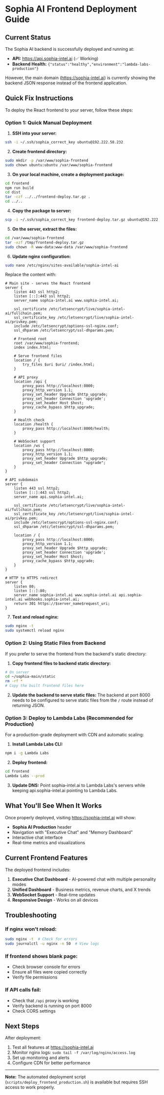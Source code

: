 # Sophia AI Frontend Deployment Guide

## Current Status

The Sophia AI backend is successfully deployed and running at:
- **API:** https://api.sophia-intel.ai (✅ Working)
- **Backend Health:** `{"status":"healthy","environment":"lambda-labs-production"}`

However, the main domain (https://sophia-intel.ai) is currently showing the backend JSON response instead of the frontend application.

## Quick Fix Instructions

To deploy the React frontend to your server, follow these steps:

### Option 1: Quick Manual Deployment

1. **SSH into your server:**
```bash
ssh -i ~/.ssh/sophia_correct_key ubuntu@192.222.58.232
```

2. **Create frontend directory:**
```bash
sudo mkdir -p /var/www/sophia-frontend
sudo chown ubuntu:ubuntu /var/www/sophia-frontend
```

3. **On your local machine, create a deployment package:**
```bash
cd frontend
npm run build
cd dist
tar -czf ../../frontend-deploy.tar.gz .
cd ../..
```

4. **Copy the package to server:**
```bash
scp -i ~/.ssh/sophia_correct_key frontend-deploy.tar.gz ubuntu@192.222.58.232:/tmp/
```

5. **On the server, extract the files:**
```bash
cd /var/www/sophia-frontend
tar -xzf /tmp/frontend-deploy.tar.gz
sudo chown -R www-data:www-data /var/www/sophia-frontend
```

6. **Update nginx configuration:**
```bash
sudo nano /etc/nginx/sites-available/sophia-intel-ai
```

Replace the content with:
```nginx
# Main site - serves the React frontend
server {
    listen 443 ssl http2;
    listen [::]:443 ssl http2;
    server_name sophia-intel.ai www.sophia-intel.ai;

    ssl_certificate /etc/letsencrypt/live/sophia-intel-ai/fullchain.pem;
    ssl_certificate_key /etc/letsencrypt/live/sophia-intel-ai/privkey.pem;
    include /etc/letsencrypt/options-ssl-nginx.conf;
    ssl_dhparam /etc/letsencrypt/ssl-dhparams.pem;

    # Frontend root
    root /var/www/sophia-frontend;
    index index.html;

    # Serve frontend files
    location / {
        try_files $uri $uri/ /index.html;
    }

    # API proxy
    location /api {
        proxy_pass http://localhost:8000;
        proxy_http_version 1.1;
        proxy_set_header Upgrade $http_upgrade;
        proxy_set_header Connection 'upgrade';
        proxy_set_header Host $host;
        proxy_cache_bypass $http_upgrade;
    }

    # Health check
    location /health {
        proxy_pass http://localhost:8000/health;
    }

    # WebSocket support
    location /ws {
        proxy_pass http://localhost:8000;
        proxy_http_version 1.1;
        proxy_set_header Upgrade $http_upgrade;
        proxy_set_header Connection "upgrade";
    }
}

# API subdomain
server {
    listen 443 ssl http2;
    listen [::]:443 ssl http2;
    server_name api.sophia-intel.ai;

    ssl_certificate /etc/letsencrypt/live/sophia-intel-ai/fullchain.pem;
    ssl_certificate_key /etc/letsencrypt/live/sophia-intel-ai/privkey.pem;
    include /etc/letsencrypt/options-ssl-nginx.conf;
    ssl_dhparam /etc/letsencrypt/ssl-dhparams.pem;

    location / {
        proxy_pass http://localhost:8000;
        proxy_http_version 1.1;
        proxy_set_header Upgrade $http_upgrade;
        proxy_set_header Connection 'upgrade';
        proxy_set_header Host $host;
        proxy_cache_bypass $http_upgrade;
    }
}

# HTTP to HTTPS redirect
server {
    listen 80;
    listen [::]:80;
    server_name sophia-intel.ai www.sophia-intel.ai api.sophia-intel.ai webhooks.sophia-intel.ai;
    return 301 https://$server_name$request_uri;
}
```

7. **Test and reload nginx:**
```bash
sudo nginx -t
sudo systemctl reload nginx
```

### Option 2: Using Static Files from Backend

If you prefer to serve the frontend from the backend's static directory:

1. **Copy frontend files to backend static directory:**
```bash
# On server
cd ~/sophia-main/static
rm -rf *
# Copy the built frontend files here
```

2. **Update the backend to serve static files:**
The backend at port 8000 needs to be configured to serve static files from the `/` route instead of returning JSON.

### Option 3: Deploy to Lambda Labs (Recommended for Production)

For a production-grade deployment with CDN and automatic scaling:

1. **Install Lambda Labs CLI:**
```bash
npm i -g Lambda Labs
```

2. **Deploy frontend:**
```bash
cd frontend
Lambda Labs --prod
```

3. **Update DNS:**
Point sophia-intel.ai to Lambda Labs's servers while keeping api.sophia-intel.ai pointing to Lambda Labs.

## What You'll See When It Works

Once properly deployed, visiting https://sophia-intel.ai will show:
- **Sophia AI Production** header
- Navigation with "Executive Chat" and "Memory Dashboard"
- Interactive chat interface
- Real-time metrics and visualizations

## Current Frontend Features

The deployed frontend includes:
1. **Executive Chat Dashboard** - AI-powered chat with multiple personality modes
2. **Unified Dashboard** - Business metrics, revenue charts, and X trends
3. **WebSocket Support** - Real-time updates
4. **Responsive Design** - Works on all devices

## Troubleshooting

### If nginx won't reload:
```bash
sudo nginx -t  # Check for errors
sudo journalctl -u nginx -n 50  # View logs
```

### If frontend shows blank page:
- Check browser console for errors
- Ensure all files were copied correctly
- Verify file permissions

### If API calls fail:
- Check that `/api` proxy is working
- Verify backend is running on port 8000
- Check CORS settings

## Next Steps

After deployment:
1. Test all features at https://sophia-intel.ai
2. Monitor nginx logs: `sudo tail -f /var/log/nginx/access.log`
3. Set up monitoring and alerts
4. Configure CDN for better performance

---

**Note:** The automated deployment script (`scripts/deploy_frontend_production.sh`) is available but requires SSH access to work properly. 
